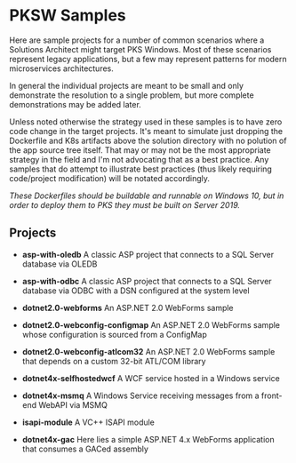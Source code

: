 # PKSW Samples

Here are sample projects for a number of common scenarios where a Solutions Architect might target PKS Windows. Most of these scenarios represent legacy applications, but a few may represent patterns for modern microservices architectures.

In general the individual projects are meant to be small and only demonstrate the resolution to a single problem, but more complete demonstrations may be added later.

Unless noted otherwise the strategy used in these samples is to have zero code change in the target projects. It's meant to simulate just dropping the Dockerfile and K8s artifacts above the solution directory with no polution of the app source tree itself. That may or may not be the most appropriate strategy in the field and I'm not advocating that as a best practice. Any samples that do attempt to illustrate best practices (thus likely requiring code/project modification) will be notated accordingly.

*These Dockerfiles should be buildable and runnable on Windows 10, but in order to deploy them to PKS they must be built on Server 2019.*

## Projects

* **asp-with-oledb** A classic ASP project that connects to a SQL Server database via OLEDB

* **asp-with-odbc** A classic ASP project that connects to a SQL Server database via ODBC with a DSN configured at the system level

* **dotnet2.0-webforms** An ASP.NET 2.0 WebForms sample

* **dotnet2.0-webconfig-configmap** An ASP.NET 2.0 WebForms sample whose configuration is sourced from a ConfigMap

* **dotnet2.0-webconfig-atlcom32** An ASP.NET 2.0 WebForms sample that depends on a custom 32-bit ATL/COM library

* **dotnet4x-selfhostedwcf** A WCF service hosted in a Windows service

* **dotnet4x-msmq** A Windows Service receiving messages from a front-end WebAPI via MSMQ

* **isapi-module** A VC++ ISAPI module

* **dotnet4x-gac** Here lies a simple ASP.NET 4.x WebForms application that consumes a GACed assembly